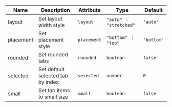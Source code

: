 | Name       | Description                   | Attribute        | Type                                      | Default             |
|------------|-------------------------------|------------------|-------------------------------------------|---------------------|
|layout| Set layout width style | `layout` | `"auto" ｜ "stretched"` | `'auto'` |
|placement| Set placement style | `placement` | `"bottom" ｜ "top"` | `'bottom'` |
|rounded| Set rounded tabs | `rounded` | `boolean` | `false` |
|selected| Set default selected tab by index | `selected` | `number` | `0` |
|small| Set tab items to small size | `small` | `boolean` | `false` |
